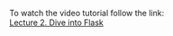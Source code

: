 To watch the video tutorial follow the link:</br>[Lecture 2. Dive into Flask](https://gbcdn.mrgcdn.ru/uploads/record/256430/attachment/5ae5a89e8497020353094970686043dd.mp4)